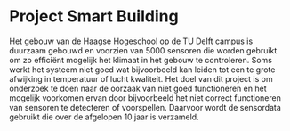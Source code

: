 # Project Smart Building

Het gebouw van de Haagse Hogeschool op de TU Delft campus is duurzaam gebouwd en voorzien van 5000 sensoren die worden gebruikt om zo efficiënt mogelijk het klimaat in het gebouw te controleren. Soms werkt het systeem niet goed wat bijvoorbeeld kan leiden tot een te grote afwijking in temperatuur of lucht kwaliteit. Het doel van dit project is om onderzoek te doen naar de oorzaak van niet goed functioneren en het mogelijk voorkomen ervan door bijvoorbeeld het niet correct functioneren van sensoren te detecteren of voorspellen. Daarvoor wordt de sensordata gebruikt die over de afgelopen 10 jaar is verzameld.

